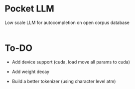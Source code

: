 # Pocket LLM
Low scale LLM for autocompletion on open corpus database 
<br>
<br>

# To-DO
- Add device support (cuda, load move all params to cuda)

- Add weight decay

- Build a better tokenizer (using character level atm)